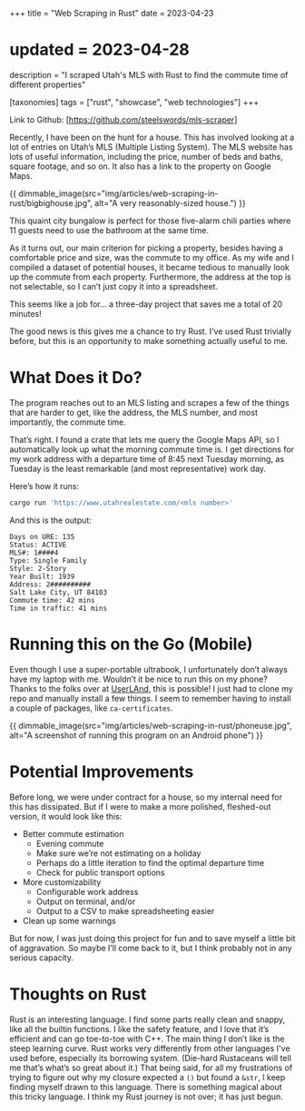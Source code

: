 +++
title = "Web Scraping in Rust"
date = 2023-04-23
# updated = 2023-04-28
description = "I scraped Utah's MLS with Rust to find the commute time of different properties"

[taxonomies]
tags = ["rust", "showcase", "web technologies"]
+++

Link to Github: [https://github.com/steelswords/mls-scraper]

Recently, I have been on the hunt for a house. This has involved looking at a 
lot of entries on Utah’s MLS (Multiple Listing System). The MLS website has lots 
of useful information, including the price, number of beds and baths, square 
footage, and so on. It also has a link to the property on Google Maps.

{{ dimmable_image(src="img/articles/web-scraping-in-rust/bigbighouse.jpg", alt="A very reasonably-sized house.") }}

This quaint city bungalow is perfect for those five-alarm chili parties where 
11 guests need to use the bathroom at the same time.

As it turns out, our main criterion for picking a property, besides having a 
comfortable price and size, was the commute to my office. As my wife and I compiled 
a dataset of potential houses, it became tedious to manually look up the commute 
from each property. Furthermore, the address at the top is not selectable, so I 
can’t just copy it into a spreadsheet.

This seems like a job for... a three-day project that saves me a total of 20 minutes!

The good news is this gives me a chance to try Rust. I've used Rust trivially 
before, but this is an opportunity to make something actually useful to me.

# What Does it Do?

The program reaches out to an MLS listing and scrapes a few of the things that are 
harder to get, like the address, the MLS number, and most importantly, the commute time.

That’s right. I found a crate that lets me query the Google Maps API, so I 
automatically look up what the morning commute time is. I get directions for my 
work address with a departure time of 8:45 next Tuesday morning, as Tuesday is 
the least remarkable (and most representative) work day.

Here’s how it runs:

```bash
cargo run 'https://www.utahrealestate.com/<mls number>'
```

And this is the output:

```
Days on URE: 135
Status: ACTIVE
MLS#: 1####4
Type: Single Family
Style: 2-Story
Year Built: 1939
Address: 2##########
Salt Lake City, UT 84103
Commute time: 42 mins
Time in traffic: 41 mins
```

# Running this on the Go (Mobile)

Even though I use a super-portable ultrabook, I unfortunately don’t always have my 
laptop with me. Wouldn’t it be nice to run this on my phone? Thanks to the folks 
over at [UserLAnd](https://userland.tech/), this is possible! I just had to clone 
my repo and manually install a few things. I seem to remember having to install a 
couple of packages, like `ca-certificates`.

{{ dimmable_image(src="img/articles/web-scraping-in-rust/phoneuse.jpg", alt="A screenshot of running this program on an Android phone") }}

# Potential Improvements

Before long, we were under contract for a house, so my internal need for this 
has dissipated. But if I were to make a more polished, fleshed-out version, it 
would look like this:

- Better commute estimation
    - Evening commute
    - Make sure we’re not estimating on a holiday
    - Perhaps do a little iteration to find the optimal departure time
    - Check for public transport options
- More customizability
    - Configurable work address
    - Output on terminal, and/or
    - Output to a CSV to make spreadsheeting easier
- Clean up some warnings

But for now, I was just doing this project for fun and to save myself a little 
bit of aggravation. So maybe I’ll come back to it, but I think probably not in 
any serious capacity.

# Thoughts on Rust

Rust is an interesting language. I find some parts really clean and snappy, like 
all the builtin functions. I like the safety feature, and I love that it’s 
efficient and can go toe-to-toe with C++. The main thing I don’t like is the 
steep learning curve. Rust works very differently from other languages I've used 
before, especially its borrowing system. (Die-hard Rustaceans will tell me that’s 
what’s so great about it.) That being said, for all my frustrations of trying to 
figure out why my closure expected a `()` but found a `&str`, I keep finding myself 
drawn to this language. There is something magical about this tricky language. 
I think my Rust journey is not over; it has just begun.
